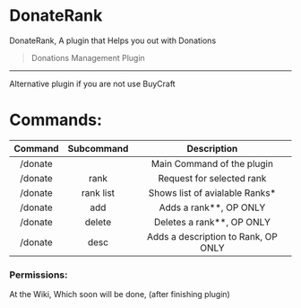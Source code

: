 # DonateRank
DonateRank, A plugin that Helps you out with Donations

> Donations Management Plugin
-------------
Alternative plugin if you are not use BuyCraft

# Commands:
| Command | Subcommand | Description |
| :---: | :---: | :---: |
| /donate | | Main Command of the plugin |
| /donate | rank <Rank> | Request for selected rank |
| /donate | rank list | Shows list of avialable Ranks* |
| /donate | add <rank> | Adds a rank**, OP ONLY |
| /donate | delete <rank> | Deletes a rank**, OP ONLY |
| /donate | desc <rank> | Adds a description to Rank, OP ONLY |

### Permissions:
At the Wiki,
Which soon will be done, (after finishing plugin)
